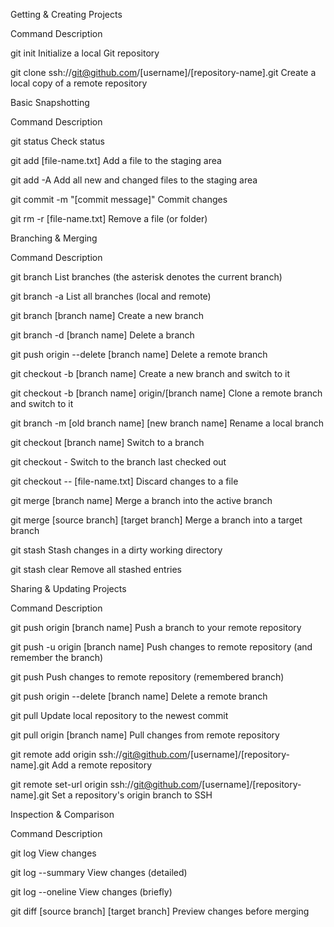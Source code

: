 

Getting & Creating Projects

Command	Description

git init	Initialize a local Git repository

git clone ssh://git@github.com/[username]/[repository-name].git	Create a local copy of a remote repository

Basic Snapshotting

Command	Description

git status	Check status

git add [file-name.txt]	Add a file to the staging area

git add -A	Add all new and changed files to the staging area

git commit -m "[commit message]"	Commit changes

git rm -r [file-name.txt]	Remove a file (or folder)

Branching & Merging

Command	Description

git branch	List branches (the asterisk denotes the current branch)

git branch -a	List all branches (local and remote)

git branch [branch name]	Create a new branch

git branch -d [branch name]	Delete a branch

git push origin --delete [branch name]	Delete a remote branch

git checkout -b [branch name]	Create a new branch and switch to it

git checkout -b [branch name] origin/[branch name]	Clone a remote branch and switch to it

git branch -m [old branch name] [new branch name]	Rename a local branch

git checkout [branch name]	Switch to a branch

git checkout -	Switch to the branch last checked out

git checkout -- [file-name.txt]	Discard changes to a file

git merge [branch name]	Merge a branch into the active branch

git merge [source branch] [target branch]	Merge a branch into a target branch

git stash	Stash changes in a dirty working directory

git stash clear	Remove all stashed entries

Sharing & Updating Projects

Command	Description

git push origin [branch name]	Push a branch to your remote repository

git push -u origin [branch name]	Push changes to remote repository (and remember the branch)

git push	Push changes to remote repository (remembered branch)

git push origin --delete [branch name]	Delete a remote branch

git pull	Update local repository to the newest commit

git pull origin [branch name]	Pull changes from remote repository

git remote add origin ssh://git@github.com/[username]/[repository-name].git	Add a remote repository

git remote set-url origin ssh://git@github.com/[username]/[repository-name].git	Set a repository's origin branch to SSH

Inspection & Comparison

Command	Description

git log	View changes

git log --summary	View changes (detailed)

git log --oneline	View changes (briefly)

git diff [source branch] [target branch]	Preview changes before merging

